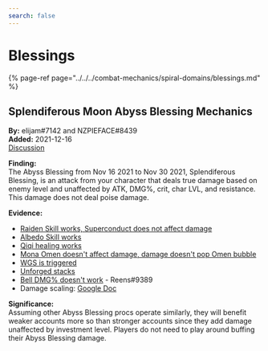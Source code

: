 ```yaml
---
search: false
---
```


# Blessings

{% page-ref page="../../../combat-mechanics/spiral-domains/blessings.md" %}

## Splendiferous Moon Abyss Blessing Mechanics

**By:** elijam\#7142 and NZPIEFACE\#8439  
**Added:** 2021-12-16  
[Discussion](https://tickets.deeznuts.moe/ticket-archive/attachments_917961567235080222_920914525635637298_transcript-splendiferous-moon-abyss-blessing-mechanics.html)  

**Finding:**  
The Abyss Blessing from Nov 16 2021 to Nov 30 2021, Splendiferous Blessing, is an attack from your character that deals true damage based on enemy level and unaffected by ATK, DMG%, crit, char LVL, and resistance. This damage does not deal poise damage.  

**Evidence:**  
* [Raiden Skill works, Superconduct does not affect damage](https://youtu.be/8KTd9xqxyxE)
* [Albedo Skill works](https://youtu.be/2Dd_XYG8gr8)
* [Qiqi healing works](https://youtu.be/fZuulyOt6Y8)
* [Mona Omen doesn't affect damage, damage doesn't pop Omen bubble](https://youtu.be/FQsm79euz7o) 
* [WGS is triggered](https://youtu.be/1fgCluabN98)
* [Unforged stacks](https://youtu.be/Ea5XnJIOr2A)
* [Bell DMG\% doesn't work](https://youtu.be/tfagn8C2tpY) - Reens\#9389
* Damage scaling: [Google Doc](https://docs.google.com/spreadsheets/d/1QfeXlmnqfXLJUzoC9zP79Th3JVY5BLz8jPAHzZZKzXc/edit?usp=sharing)

**Significance:**  
Assuming other Abyss Blessing procs operate similarly, they will benefit weaker accounts more so than stronger accounts since they add damage unaffected by investment level. Players do not need to play around buffing their Abyss Blessing damage.  
